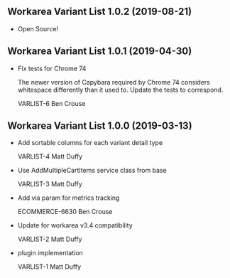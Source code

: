 Workarea Variant List 1.0.2 (2019-08-21)
--------------------------------------------------------------------------------

*   Open Source!



Workarea Variant List 1.0.1 (2019-04-30)
--------------------------------------------------------------------------------

*   Fix tests for Chrome 74

    The newer version of Capybara required by Chrome 74 considers whitespace differently than it used to. Update the tests to correspond.

    VARLIST-6
    Ben Crouse



Workarea Variant List 1.0.0 (2019-03-13)
--------------------------------------------------------------------------------

*   Add sortable columns for each variant detail type

    VARLIST-4
    Matt Duffy

*   Use AddMultipleCartItems service class from base

    VARLIST-3
    Matt Duffy

*   Add via param for metrics tracking

    ECOMMERCE-6630
    Ben Crouse

*   Update for workarea v3.4 compatibility

    VARLIST-2
    Matt Duffy

*   plugin implementation

    VARLIST-1
    Matt Duffy



